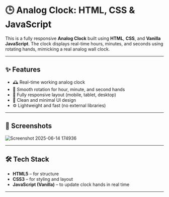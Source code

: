 # 🕒 Analog Clock: HTML, CSS & JavaScript

This is a fully responsive **Analog Clock** built using **HTML**, **CSS**, and **Vanilla JavaScript**. The clock displays real-time hours, minutes, and seconds using rotating hands, mimicking a real analog wall clock.

---

## ✨ Features

- 🕰️ Real-time working analog clock
- 🔁 Smooth rotation for hour, minute, and second hands
- 📱 Fully responsive layout (mobile, tablet, desktop)
- 🎨 Clean and minimal UI design
- ⚙️ Lightweight and fast (no external libraries)

---

## 📸 Screenshots
![Screenshot 2025-06-14 174936](https://github.com/user-attachments/assets/06a21bc5-b25e-4b4c-99a5-cfb4ce10a80b)

---

## 🛠️ Tech Stack

- **HTML5** – for structure  
- **CSS3** – for styling and layout  
- **JavaScript (Vanilla)** – to update clock hands in real time

---


